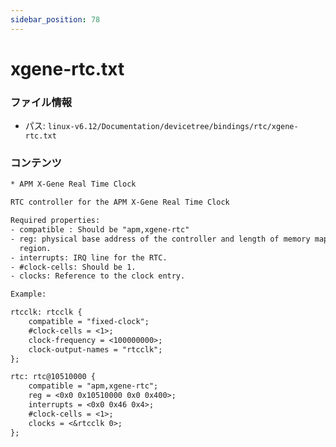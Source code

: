 ```yaml
---
sidebar_position: 78
---
```

# xgene-rtc.txt

### ファイル情報

- パス: `linux-v6.12/Documentation/devicetree/bindings/rtc/xgene-rtc.txt`

### コンテンツ

```txt
* APM X-Gene Real Time Clock

RTC controller for the APM X-Gene Real Time Clock

Required properties:
- compatible : Should be "apm,xgene-rtc"
- reg: physical base address of the controller and length of memory mapped
  region.
- interrupts: IRQ line for the RTC.
- #clock-cells: Should be 1.
- clocks: Reference to the clock entry.

Example:

rtcclk: rtcclk {
	compatible = "fixed-clock";
	#clock-cells = <1>;
	clock-frequency = <100000000>;
	clock-output-names = "rtcclk";
};

rtc: rtc@10510000 {
	compatible = "apm,xgene-rtc";
	reg = <0x0 0x10510000 0x0 0x400>;
	interrupts = <0x0 0x46 0x4>;
	#clock-cells = <1>;
	clocks = <&rtcclk 0>;
};

```
